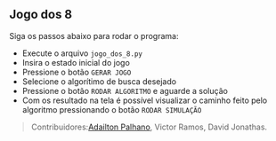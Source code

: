 ## Jogo dos 8
Siga os passos abaixo para rodar o programa:

 - Execute o arquivo `jogo_dos_8.py`
 - Insira o estado inicial do jogo
 - Pressione o botão `GERAR JOGO`
 - Selecione o algorítimo de busca desejado
 - Pressione o botão `RODAR ALGORITMO` e aguarde a solução
 - Com os resultado na tela é possível visualizar o caminho feito pelo algoritmo pressionando o botão `RODAR SIMULAÇÃO`

>Contribuidores:[Adailton Palhano](https://github.com/adailtonasp), Victor Ramos, David Jonathas.



